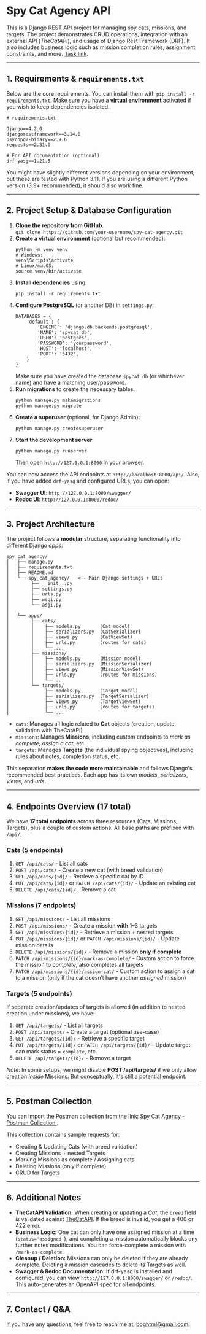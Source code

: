
<h1>Spy Cat Agency API</h1>
<p>
  This is a Django REST API project for managing spy cats, missions, and targets.
  The project demonstrates CRUD operations, integration with an external API (<em>TheCatAPI</em>), 
  and usage of Django Rest Framework (DRF). It also includes business logic such as 
  mission completion rules, assignment constraints, and more. <a href="https://develops.notion.site/Python-engineer-test-assessment-the-Spy-Cat-Agency-1220fe54b07b80e78dd3c411e1309210#03da2017db7e40688d00bbf0e3dee8a2" target="_blank">
    Task link</a>.
</p>

<hr>

<h2>1. Requirements & <code>requirements.txt</code></h2>

<p>
  Below are the core requirements. You can install them with 
  <code>pip install -r requirements.txt</code>. 
  Make sure you have a <strong>virtual environment</strong> activated if you wish to keep dependencies isolated.
</p>

<pre><code># requirements.txt

Django==4.2.0
djangorestframework==3.14.0
psycopg2-binary==2.9.6
requests==2.31.0

# For API documentation (optional)
drf-yasg==1.21.5
</code></pre>

<p>
  You might have slightly different versions depending on your environment, 
  but these are tested with Python 3.11. 
  If you are using a different Python version (3.9+ recommended), it should also work fine.
</p>

<hr>

<h2>2. Project Setup & Database Configuration</h2>

<ol>
  <li><strong>Clone the repository from GitHub</strong>.
    <br />
    <code>git clone https://github.com/your-username/spy-cat-agency.git</code>
  </li>
  <li><strong>Create a virtual environment</strong> (optional but recommended):
    <pre><code>python -m venv venv
# Windows:
venv\Scripts\activate
# Linux/macOS:
source venv/bin/activate
</code></pre>
  </li>
  <li><strong>Install dependencies</strong> using:
    <pre><code>pip install -r requirements.txt
</code></pre>
  </li>
  <li>
    <strong>Configure PostgreSQL</strong> (or another DB) in <code>settings.py</code>:
    <pre><code>DATABASES = {
    'default': {
        'ENGINE': 'django.db.backends.postgresql',
        'NAME': 'spycat_db',
        'USER': 'postgres',
        'PASSWORD': 'yourpassword',
        'HOST': 'localhost',
        'PORT': '5432',
    }
}
</code></pre>
    Make sure you have created the database <code>spycat_db</code> (or whichever name) 
    and have a matching user/password.
  </li>
  <li>
    <strong>Run migrations</strong> to create the necessary tables:
    <pre><code>python manage.py makemigrations
python manage.py migrate
</code></pre>
  </li>
  <li>
    <strong>Create a superuser</strong> (optional, for Django Admin):
    <pre><code>python manage.py createsuperuser
</code></pre>
  </li>
  <li>
    <strong>Start the development server</strong>:
    <pre><code>python manage.py runserver
</code></pre>
    Then open <code>http://127.0.0.1:8000</code> in your browser.
  </li>
</ol>

<p>
  You can now access the API endpoints at <code>http://localhost:8000/api/</code>.
  Also, if you have added <code>drf-yasg</code> and configured URLs, you can open:
</p>
<ul>
  <li><strong>Swagger UI</strong>: <code>http://127.0.0.1:8000/swagger/</code></li>
  <li><strong>Redoc UI</strong>: <code>http://127.0.0.1:8000/redoc/</code></li>
</ul>

<hr>

<h2>3. Project Architecture</h2>
<p>
  The project follows a <strong>modular</strong> structure, separating functionality into 
  different Django <em>apps</em>:
</p>

<pre><code>spy_cat_agency/
│   ├── manage.py
│   ├── requirements.txt
│   ├── README.md
│   └── spy_cat_agency/   <-- Main Django settings + URLs
│        ├── __init__.py
│        ├── settings.py
│        ├── urls.py
│        ├── wsgi.py
│        └── asgi.py
│
│   └── apps/
│        ├── cats/
│        │    ├── models.py       (Cat model)
│        │    ├── serializers.py  (CatSerializer)
│        │    ├── views.py        (CatViewSet)
│        │    ├── urls.py         (routes for cats)
│        │    └── ...
│        ├── missions/
│        │    ├── models.py       (Mission model)
│        │    ├── serializers.py  (MissionSerializer)
│        │    ├── views.py        (MissionViewSet)
│        │    ├── urls.py         (routes for missions)
│        │    └── ...
│        └── targets/
│             ├── models.py       (Target model)
│             ├── serializers.py  (TargetSerializer)
│             ├── views.py        (TargetViewSet)
│             ├── urls.py         (routes for targets)
│             └── ...
</code></pre>

<ul>
  <li>
    <code>cats</code>: Manages all logic related to <strong>Cat</strong> objects 
    (creation, update, validation with TheCatAPI).
  </li>
  <li>
    <code>missions</code>: Manages <strong>Missions</strong>, including custom endpoints 
    to <em>mark as complete</em>, <em>assign a cat</em>, etc.
  </li>
  <li>
    <code>targets</code>: Manages <strong>Targets</strong> (the individual spying objectives),
    including rules about notes, completion status, etc.
  </li>
</ul>

<p>
  This separation <strong>makes the code more maintainable</strong> and 
  follows Django's recommended best practices. Each app has its own <em>models</em>, 
  <em>serializers</em>, <em>views</em>, and <em>urls</em>.
</p>

<hr>

<h2>4. Endpoints Overview (17 total)</h2>
<p>
  We have <strong>17 total endpoints</strong> across three resources (Cats, Missions, Targets),
  plus a couple of custom actions. All base paths are prefixed with <code>/api/</code>.
</p>

<h3>Cats (5 endpoints)</h3>
<ol>
  <li><code>GET /api/cats/</code> - List all cats</li>
  <li><code>POST /api/cats/</code> - Create a new cat (with breed validation)</li>
  <li><code>GET /api/cats/{id}/</code> - Retrieve a specific cat by ID</li>
  <li><code>PUT /api/cats/{id}/</code> or <code>PATCH /api/cats/{id}/</code> - Update an existing cat</li>
  <li><code>DELETE /api/cats/{id}/</code> - Remove a cat</li>
</ol>

<h3>Missions (7 endpoints)</h3>
<ol>
  <li><code>GET /api/missions/</code> - List all missions</li>
  <li><code>POST /api/missions/</code> - Create a mission <strong>with</strong> 1–3 targets</li>
  <li><code>GET /api/missions/{id}/</code> - Retrieve a mission + nested targets</li>
  <li><code>PUT /api/missions/{id}/</code> or <code>PATCH /api/missions/{id}/</code> - Update mission details</li>
  <li><code>DELETE /api/missions/{id}/</code> - Remove a mission <strong>only if complete</strong></li>
  <li>
    <code>PATCH /api/missions/{id}/mark-as-complete/</code> - 
    Custom action to force the mission to <em>complete</em>, also completes all targets
  </li>
  <li>
    <code>PATCH /api/missions/{id}/assign-cat/</code> - 
    Custom action to assign a cat to a mission 
    (only if the cat doesn’t have another <em>assigned</em> mission)
  </li>
</ol>

<h3>Targets (5 endpoints)</h3>
<p>
  If separate creation/updates of targets is allowed (in addition to nested creation under missions), 
  we have:
</p>
<ol>
  <li><code>GET /api/targets/</code> - List all targets</li>
  <li><code>POST /api/targets/</code> - Create a target (optional use-case)</li>
  <li><code>GET /api/targets/{id}/</code> - Retrieve a specific target</li>
  <li><code>PUT /api/targets/{id}/</code> or <code>PATCH /api/targets/{id}/</code> - Update target; 
  can mark status = <code>complete</code>, etc.</li>
  <li><code>DELETE /api/targets/{id}/</code> - Remove a target</li>
</ol>

<p>
  <em>Note</em>: In some setups, we might disable <strong>POST /api/targets/</strong> 
  if we only allow creation <em>inside</em> Missions. 
  But conceptually, it's still a potential endpoint.
</p>

<hr>

<h2>5. Postman Collection</h2>
<p>
  You can import the Postman collection from the link:
  <a href="https://educational-platform-7691.postman.co/workspace/Educational-Platform-Workspace~ce1508d2-7c2d-4b4e-8913-47b8a5cec381/collection/37235075-0a503a26-ba3b-40e4-91da-8e0b0902f3f7?action=share&creator=37235075" target="_blank">
    Spy Cat Agency - Postman Collection
  </a>.
</p>
<p>
  This collection contains sample requests for:
  <ul>
    <li>Creating & Updating Cats (with breed validation)</li>
    <li>Creating Missions + nested Targets</li>
    <li>Marking Missions as complete / Assigning cats</li>
    <li>Deleting Missions (only if complete)</li>
    <li>CRUD for Targets</li>
  </ul>
</p>

<hr>

<h2>6. Additional Notes</h2>
<ul>
  <li>
    <strong>TheCatAPI Validation:</strong> 
    When creating or updating a <em>Cat</em>, the <code>breed</code> field is validated against 
    <a href="https://api.thecatapi.com/v1/breeds">TheCatAPI</a>. 
    If the breed is invalid, you get a 400 or 422 error.
  </li>
  <li>
    <strong>Business Logic:</strong> 
    One cat can only have one assigned mission at a time 
    (<code>status='assigned'</code>), 
    and completing a mission automatically blocks any further notes modifications. 
    You can force-complete a mission with <code>/mark-as-complete</code>.
  </li>
  <li>
    <strong>Cleanup / Deletion:</strong> 
    Missions can only be deleted if they are already complete. 
    Deleting a mission cascades to delete its Targets as well.
  </li>
  <li>
    <strong>Swagger & Redoc Documentation</strong>: 
    If drf-yasg is installed and configured, 
    you can view <code>http://127.0.0.1:8000/swagger/</code> or <code>/redoc/</code>.
    This auto-generates an OpenAPI spec for all endpoints.
  </li>
</ul>

<hr>

<h2>7. Contact / Q&A</h2>
<p>
  If you have any questions, feel free to reach me at: 
  <a href="mailto:boghtml@gmail.com">boghtml@gmail.com</a>.
</p>
